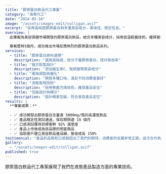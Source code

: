 ```yaml
---
title: "膠原蛋白飲品代工專案"
category: "液態代工"
date: "2024-05-10"
image: "/assets/images-edit/colligan.avif"
excerpt: "採用高純度膠原蛋白與多重美容成分，風味佳、穩定性高。"
overview: |
  此專案為美容保健市場開發的膠原蛋白飲品，結合多種美容成分，採用低溫殺菌技術，確保營養成分不流失，同時開發出消費者喜愛的口感。

  專案歷時5個月，成功推出市場反應熱烈的膠原蛋白飲品系列。
services:
  - title: "膠原蛋白原料選擇"
    description: "選用高純度、低分子量膠原蛋白，提升吸收率"
  - title: "複方配製設計"
    description: "添加維生素C、玻尿酸等美容成分"
  - title: "風味調製與優化"
    description: "開發多種口味，滿足不同消費者喜好"
  - title: "液態製程技術"
    description: "採用無菌充填技術，確保產品安全"
  - title: "包裝設計與標示"
    description: "設計精美包裝，符合美容產品定位"
results: |
  **專案成果：**
  
  - ✅ 成功開發出膠原蛋白含量達 5000mg/瓶的高濃度飲品
  - ✅ 產品穩定性測試通過，保存期限達 18 個月
  - ✅ 口感測試獲得目標客群 92% 滿意度
  - ✅ 產品上市後成為該品牌的明星商品
  - ✅ 協助客戶建立美容飲品產品線，營收成長 150%
testimonial: "產品的品質和口感都超出了我們的期待，消費者的反饋非常正面。這次合作為我們開啟了美容飲品市場的大門。"
gallery:
  - "/assets/images-edit/colligan.avif"
published: true
---
```


膠原蛋白飲品代工專案展現了我們在液態產品製造方面的專業技術。

